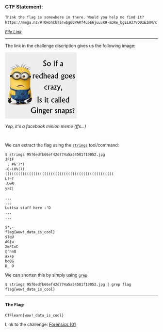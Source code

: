 ### CTF Statement:
```txt
Think the flag is somewhere in there. Would you help me find it?
https://mega.nz/#!OHohCbTa!wbg60PARf4u6E6juuvK9-aDRe_bgEL937VO01EImM7c
```

_[File Link](https://mega.nz/#!OHohCbTa!wbg60PARf4u6E6juuvK9-aDRe_bgEL937VO01EImM7c)_

---

The link in the challenge discription gives us the following image:
<br>

![image](95f6edfb66ef42d774a5a34581f19052.jpg)

_Yep, it's a facebook minion meme (ffs...)_

<br>

We can extract the flag using the [`strings`](https://linux.die.net/man/1/strings) tool/command:

```console
$ strings 95f6edfb66ef42d774a5a34581f19052.jpg
JFIF
 , #&')*)
-0-(0%()(
((((((((((((((((((((((((((((((((((((((((((((((((((
L?~f
:UwR
y>2|

...
...
Lottsa stuff here :'D
...
...

$*,-
flag{wow!_data_is_cool}
$lqU
AG{u
Xm*CnC
@'hnQ
ax+p
bdQG
D_ O
```

We can shorten this by simply using [`grep`](https://linux.die.net/man/1/grep)

```console
$ strings 95f6edfb66ef42d774a5a34581f19052.jpg | grep flag
flag{wow!_data_is_cool}
```

---

#### The Flag:
    CTFlearn{wow!_data_is_cool}


Link to the challenge: [Forensics 101](https://ctflearn.com/challenge/96)

